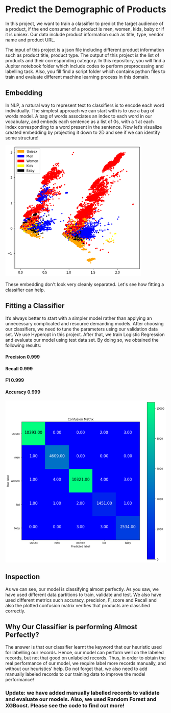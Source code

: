 # Predict the Demographic of Products

In this project, we want to train a classifier to predict the target audience of a product, if the end consumer of a product is men, women, kids, baby or if it is unisex.
Our data include product information such as title, type, vendor name and product URL. 

The input of this project is a json file including different product information such as product title, product type. The output of this project is the list of products and their corresponding category.
In this repository, you will find a Jupiter notebook folder which include codes to perform preprocessing and labelling task.
Also, you fill find a script folder which contains python files to train and evaluate different machine learning process in this domain.



## Embedding

In NLP, a natural way to represent text to classifiers is to encode each word individually.
The simplest approach we can start with is to use a bag of words model. A bag of words associates an index to each word in our vocabulary, and embeds each sentence as a list of 0s, with a 1 at each index corresponding to a word present in the sentence. Now let’s visualize created embedding by projecting it down to 2D and see if we can identify some structure!



![image.png](figs/output_34_0.png)


These embedding don't look very cleanly separated. Let's see how fitting a classifier can help.


## Fitting a Classifier


It’s always better to start with a simpler model rather than applying an unnecessary complicated and resource demanding models. 
After choosing our classifiers, we need to tune the parameters using our validation data set. We use Hyperopt in this project. After that, we train Logistic Regression and evaluate our model using test data set. By doing so, we obtained the following results:

#### Precision 	0.999      
#### Recall 		0.999   
#### F1 	   	    0.999  
#### Accuracy 	0.999


![image.png](figs/output_41_1.png)

 

## Inspection
As we can see, our model is classifying almost perfectly. As you saw, we have used different data partitions to train, validate and test. We also have used different metrics such accuracy, precision, F_score and Recall and also the plotted confusion matrix verifies that products are classified correctly.


##  Why Our Classifier is performing Almost Perfectly?

The answer is that our classifier learnt the keyword that our heuristic used for labelling our records. Hence, our model can perform well on the labeled records, but not that good on unlabeled records. Thus, in order to obtain the real performance of our model, we require label more records manually, and without our heuristics' help.
Do not forget that, we also need to add manually labeled records to our training data to improve the model performance!




### Update: we have added manually labelled records to validate and evaluate our models. Also, we used Random Forest and XGBoost. Please see the code to find out more! 


```python

```
